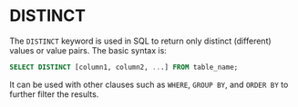 # DISTINCT

The `DISTINCT` keyword is used in SQL to return only distinct (different) values or value pairs. The basic syntax is:

```SQL
SELECT DISTINCT [column1, column2, ...] FROM table_name;
```

It can be used with other clauses such as `WHERE`, `GROUP BY`, and `ORDER BY` to further filter the results.
